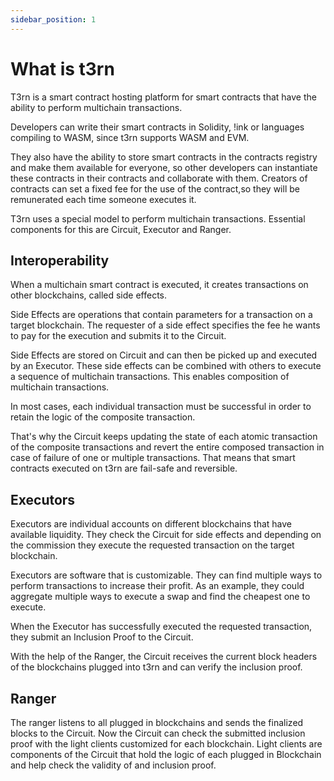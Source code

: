 ```yaml
---
sidebar_position: 1
---
```


# What is t3rn

T3rn is a smart contract hosting platform for smart contracts that have the ability to perform multichain transactions.

Developers can write their smart contracts in Solidity, !ink or languages compiling to WASM, since t3rn supports WASM and EVM.

They also have the ability to store smart contracts in the contracts registry and make them available for everyone, so other developers can instantiate these contracts in their contracts and collaborate with them.
Creators of contracts can set a fixed fee for the use of the contract,so they will be remunerated each time someone executes it.

T3rn uses a special model to perform multichain transactions. Essential components for this are Circuit, Executor and Ranger.


## Interoperability
When a multichain smart contract is executed, it creates transactions on other blockchains, called side effects.

Side Effects are operations that contain parameters for a transaction on a target blockchain. The requester of a side effect specifies the fee he wants to pay for the execution and submits it to the Circuit. 

Side Effects are stored on Circuit and can then be picked up and executed by an Executor.
These side effects can be combined with others to execute a sequence of multichain transactions. This enables composition of multichain transactions.

In most cases, each individual transaction must be successful in order to retain the logic of the composite transaction.

That's why the Circuit keeps updating the state of each atomic transaction of the composite transactions and revert the entire composed transaction in case of failure of one or multiple transactions. 
That means that smart contracts executed on t3rn are fail-safe and reversible.


## Executors
Executors are individual accounts on different blockchains that have available liquidity. They check the Circuit for side effects and depending on the commission they execute the requested transaction on the target blockchain. 

Executors are software that is customizable. They can find multiple ways to perform transactions to increase their profit. As an example, they could aggregate multiple ways to execute a swap and find the cheapest one to execute. 

When the Executor has successfully executed the requested transaction, they submit an Inclusion Proof to the Circuit. 

With the help of the Ranger, the Circuit receives the current block headers of the blockchains plugged into t3rn and can verify the inclusion proof.

## Ranger
The ranger listens to all plugged in blockchains and sends the finalized blocks to the Circuit. 
Now the Circuit can check the submitted inclusion proof with the light clients customized for each blockchain.
Light clients are components of the Circuit that hold the logic of each plugged in Blockchain and help check the validity of and inclusion proof.



